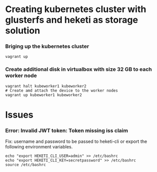 # Creating kubernetes cluster with glusterfs and heketi as storage solution

### Briging up the kubernetes cluster
  ```
  vagrant up
  ```

### Create additional disk in virtualbox with size 32 GB to each worker node
  ```
  vagrant halt kubeworker1 kubeworker2
  # Create amd attach the device to the worker nodes
  vagrant up kubeworker1 kubeworker2
  ```

### 
# Issues

### Error: Invalid JWT token: Token missing iss claim
  Fix: username and password to be passed to heketi-cli or export the following environment variables.
  ```
  echo "export HEKETI_CLI_USER=admin" >> /etc/bashrc
  echo "export HEKETI_CLI_KEY=secretpassword" >> /etc/bashrc
  source /etc/bashrc
  ```
